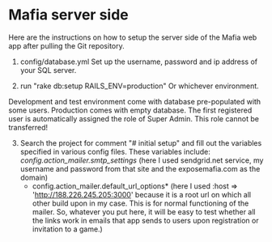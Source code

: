 Mafia server side
==========

Here are the instructions on how to setup the server side of the Mafia web app after pulling the Git repository.

1) config/database.yml
Set up the username, password and ip address of your SQL server.

2) run "rake db:setup RAILS_ENV=production"
Or whichever environment.

Development and test environment come with database pre-populated with some users.
Production comes with empty database. The first registered user is automatically assigned the role of Super Admin. This role cannot be transferred!

3) Search the project for comment "# initial setup" and fill out the variables specified in various config files.
These variables include:
  *config.action_mailer.smtp_settings* (here I used sendgrid.net service, my username and password from that site and the exposemafia.com as the domain)
	*  config.action_mailer.default_url_options* (here I used :host => 'http://188.226.245.205:3000' because it is a root url on which all other build upon in my case. This is for normal functioning of the mailer. So, whatever you put here, it will be easy to test whether all the links work in emails that app sends to users upon registration or invitation to a game.)
	


